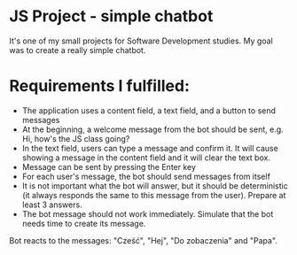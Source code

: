 JS Project - simple chatbot
=======
It's one of my small projects for Software Development studies. My goal was to create a really simple chatbot.

# Requirements I fulfilled:
  - The application uses a content field, a text field, and a button to send messages
  - At the beginning, a welcome message from the bot should be sent, e.g. Hi, how's the JS class going?
  - In the text field, users can type a message and confirm it. It will cause showing a message in the content field and it will clear the text box.
  - Message can be sent by pressing the Enter key
  - For each user's message, the bot should send messages from itself
  - It is not important what the bot will answer, but it should be deterministic (it always responds the same to this message from the user). Prepare at least 3   answers.
  - The bot message should not work immediately. Simulate that the bot needs time to create its message.


Bot reacts to the messages: "Cześć", "Hej", "Do zobaczenia" and "Papa".
